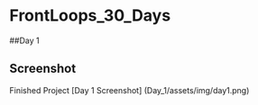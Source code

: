 # FrontLoops_30_Days

##Day 1

## Screenshot

Finished Project
[Day 1 Screenshot] (Day_1/assets/img/day1.png)
